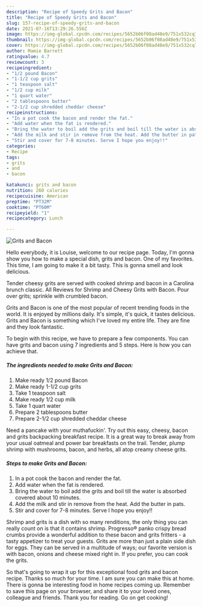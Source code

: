 ```yaml
---
description: "Recipe of Speedy Grits and Bacon"
title: "Recipe of Speedy Grits and Bacon"
slug: 157-recipe-of-speedy-grits-and-bacon
date: 2021-07-16T13:29:26.556Z
image: https://img-global.cpcdn.com/recipes/5652b06f08ad48e9/751x532cq70/grits-and-bacon-recipe-main-photo.jpg
thumbnail: https://img-global.cpcdn.com/recipes/5652b06f08ad48e9/751x532cq70/grits-and-bacon-recipe-main-photo.jpg
cover: https://img-global.cpcdn.com/recipes/5652b06f08ad48e9/751x532cq70/grits-and-bacon-recipe-main-photo.jpg
author: Mamie Barrett
ratingvalue: 4.7
reviewcount: 3
recipeingredient:
- "1/2 pound Bacon"
- "1-1/2 cup grits"
- "1 teaspoon salt"
- "1/2 cup milk"
- "1 quart water"
- "2 tablespoons butter"
- "2-1/2 cup shredded cheddar cheese"
recipeinstructions:
- "In a pot cook the bacon and render the fat."
- "Add water when the fat is rendered."
- "Bring the water to boil add the grits and boil till the water is absorbed covered about 10 minutes."
- "Add the milk and stir in remove from the heat. Add the butter in pats."
- "Stir and cover for 7-8 minutes. Serve I hope you enjoy!!"
categories:
- Recipe
tags:
- grits
- and
- bacon

katakunci: grits and bacon 
nutrition: 260 calories
recipecuisine: American
preptime: "PT32M"
cooktime: "PT60M"
recipeyield: "1"
recipecategory: Lunch

---
```



![Grits and Bacon](https://img-global.cpcdn.com/recipes/5652b06f08ad48e9/751x532cq70/grits-and-bacon-recipe-main-photo.jpg)

Hello everybody, it is Louise, welcome to our recipe page. Today, I'm gonna show you how to make a special dish, grits and bacon. One of my favorites. This time, I am going to make it a bit tasty. This is gonna smell and look delicious.

Tender cheesy grits are served with cooked shrimp and bacon in a Carolina brunch classic. All Reviews for Shrimp and Cheesy Grits with Bacon. Pour over grits; sprinkle with crumbled bacon.

Grits and Bacon is one of the most popular of recent trending foods in the world. It is enjoyed by millions daily. It's simple, it's quick, it tastes delicious. Grits and Bacon is something which I've loved my entire life. They are fine and they look fantastic.


To begin with this recipe, we have to prepare a few components. You can have grits and bacon using 7 ingredients and 5 steps. Here is how you can achieve that.

<!--inarticleads1-->

##### The ingredients needed to make Grits and Bacon:

1. Make ready 1/2 pound Bacon
1. Make ready 1-1/2 cup grits
1. Take 1 teaspoon salt
1. Make ready 1/2 cup milk
1. Take 1 quart water
1. Prepare 2 tablespoons butter
1. Prepare 2-1/2 cup shredded cheddar cheese


Need a pancake with your muthafuckin&#39;. Try out this easy, cheesy, bacon and grits backpacking breakfast recipe. It is a great way to break away from your usual oatmeal and power bar breakfasts on the trail. Tender, plump shrimp with mushrooms, bacon, and herbs, all atop creamy cheese grits. 

<!--inarticleads2-->

##### Steps to make Grits and Bacon:

1. In a pot cook the bacon and render the fat.
1. Add water when the fat is rendered.
1. Bring the water to boil add the grits and boil till the water is absorbed covered about 10 minutes.
1. Add the milk and stir in remove from the heat. Add the butter in pats.
1. Stir and cover for 7-8 minutes. Serve I hope you enjoy!!


Shrimp and grits is a dish with so many renditions, the only thing you can really count on is that it contains shrimp. Progresso® panko crispy bread crumbs provide a wonderful addition to these bacon and grits fritters - a tasty appetizer to treat your guests. Grits are more than just a plain side dish for eggs. They can be served in a multitude of ways; our favorite version is with bacon, onions and cheese mixed right in. If you prefer, you can cook the grits. 

So that's going to wrap it up for this exceptional food grits and bacon recipe. Thanks so much for your time. I am sure you can make this at home. There is gonna be interesting food in home recipes coming up. Remember to save this page on your browser, and share it to your loved ones, colleague and friends. Thank you for reading. Go on get cooking!
